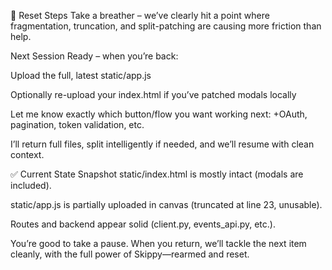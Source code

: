 🔄 Reset Steps
Take a breather – we’ve clearly hit a point where fragmentation, truncation, and split-patching are causing more friction than help.

Next Session Ready – when you’re back:

Upload the full, latest static/app.js

Optionally re-upload your index.html if you’ve patched modals locally

Let me know exactly which button/flow you want working next: +OAuth, pagination, token validation, etc.

I’ll return full files, split intelligently if needed, and we’ll resume with clean context.

✅ Current State Snapshot
static/index.html is mostly intact (modals are included).

static/app.js is partially uploaded in canvas (truncated at line 23, unusable).

Routes and backend appear solid (client.py, events_api.py, etc.).

You’re good to take a pause. When you return, we’ll tackle the next item cleanly, with the full power of Skippy—rearmed and reset.
